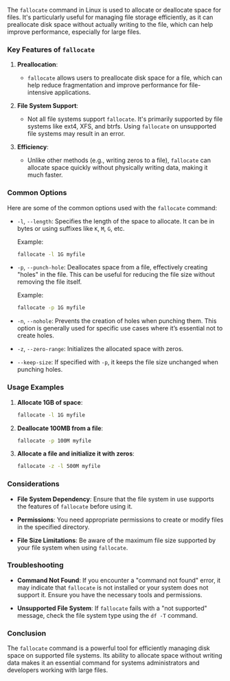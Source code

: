 The `fallocate` command in Linux is used to allocate or deallocate space for files. It's particularly useful for managing file storage efficiently, as it can preallocate disk space without actually writing to the file, which can help improve performance, especially for large files.

### Key Features of `fallocate`

1. **Preallocation**:
   - `fallocate` allows users to preallocate disk space for a file, which can help reduce fragmentation and improve performance for file-intensive applications.

2. **File System Support**:
   - Not all file systems support `fallocate`. It's primarily supported by file systems like ext4, XFS, and btrfs. Using `fallocate` on unsupported file systems may result in an error.

3. **Efficiency**:
   - Unlike other methods (e.g., writing zeros to a file), `fallocate` can allocate space quickly without physically writing data, making it much faster.

### Common Options

Here are some of the common options used with the `fallocate` command:

- `-l`, `--length`: Specifies the length of the space to allocate. It can be in bytes or using suffixes like `K`, `M`, `G`, etc.
  
  Example:
  ```bash
  fallocate -l 1G myfile
  ```

- `-p`, `--punch-hole`: Deallocates space from a file, effectively creating "holes" in the file. This can be useful for reducing the file size without removing the file itself.

  Example:
  ```bash
  fallocate -p 1G myfile
  ```

- `-n`, `--nohole`: Prevents the creation of holes when punching them. This option is generally used for specific use cases where it’s essential not to create holes.

- `-z`, `--zero-range`: Initializes the allocated space with zeros.

- `--keep-size`: If specified with `-p`, it keeps the file size unchanged when punching holes.

### Usage Examples

1. **Allocate 1GB of space**:
   ```bash
   fallocate -l 1G myfile
   ```

2. **Deallocate 100MB from a file**:
   ```bash
   fallocate -p 100M myfile
   ```

3. **Allocate a file and initialize it with zeros**:
   ```bash
   fallocate -z -l 500M myfile
   ```

### Considerations

- **File System Dependency**: Ensure that the file system in use supports the features of `fallocate` before using it.
  
- **Permissions**: You need appropriate permissions to create or modify files in the specified directory.

- **File Size Limitations**: Be aware of the maximum file size supported by your file system when using `fallocate`.

### Troubleshooting

- **Command Not Found**: If you encounter a "command not found" error, it may indicate that `fallocate` is not installed or your system does not support it. Ensure you have the necessary tools and permissions.

- **Unsupported File System**: If `fallocate` fails with a "not supported" message, check the file system type using the `df -T` command.

### Conclusion

The `fallocate` command is a powerful tool for efficiently managing disk space on supported file systems. Its ability to allocate space without writing data makes it an essential command for systems administrators and developers working with large files.
